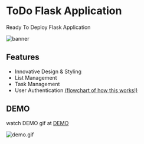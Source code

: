 
# ToDo Flask Application
Ready To Deploy Flask Application

![banner](https://github.com/Id-Dark-Dragon/ToDOs_WebApp_with_multiple_capabilities/blob/master/github/banner.png)



## Features

- Innovative Design & Styling
- List Management
- Task Management
- User Authentication [(flowchart of how this works!)](https://github.com/Id-Dark-Dragon/ToDOs_WebApp_with_multiple_capabilities/blob/master/prj%20guides/user%20authenticate%20flowchart.png)




## DEMO

watch DEMO gif at [DEMO](https://github.com/Id-Dark-Dragon/ToDOs_WebApp_with_multiple_capabilities/blob/master/github/2023-08-09_15-55-40.gif)

![demo.gif](https://github.com/Id-Dark-Dragon/ToDOs_WebApp_with_multiple_capabilities/blob/master/github/2023-08-09_15-55-40.gif)


